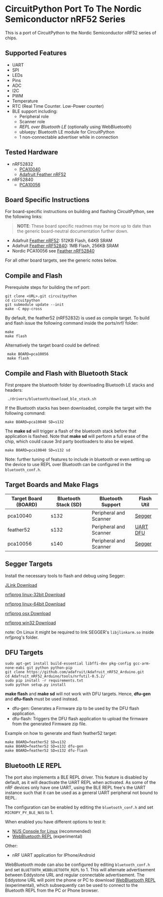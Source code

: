 # CircuitPython Port To The Nordic Semiconductor nRF52 Series

This is a port of CircuitPython to the Nordic Semiconductor nRF52 series of chips.

## Supported Features

* UART
* SPI
* LEDs
* Pins
* ADC
* I2C
* PWM
* Temperature
* RTC (Real Time Counter. Low-Power counter)
* BLE support including:
  * Peripheral role
  * Scanner role
  * _REPL over Bluetooth LE_ (optionally using WebBluetooth)
  * ubluepy: Bluetooth LE module for CircuitPython
  * 1 non-connectable advertiser while in connection

## Tested Hardware

* nRF52832
  * [PCA10040](http://infocenter.nordicsemi.com/index.jsp?topic=%2Fcom.nordic.infocenter.nrf52%2Fdita%2Fnrf52%2Fdevelopment%2Fnrf52_dev_kit.html)
  * [Adafruit Feather nRF52](https://www.adafruit.com/product/3406)
* nRF52840
  * [PCA10056](http://www.nordicsemi.com/eng/Products/nRF52840-Preview-DK)

## Board Specific Instructions

For board-specific instructions on building and flashing CircuitPython, see
the following links:

> **NOTE**: These board specific readmes may be more up to date than the
  generic board-neutral documentation further down.

* Adafruit [Feather nRF52](boards/feather52/README.md): 512KB Flash, 64KB SRAM
* Adafruit [Feather nRF52840](boards/feather52840/README.md): 1MB Flash, 256KB SRAM
* Nordic PCA10056 see [Feather nRF52840](boards/feather52840/README.md)

For all other board targets, see the generic notes below.

## Compile and Flash

Prerequisite steps for building the nrf port:

    git clone <URL>.git circuitpython
    cd circuitpython
    git submodule update --init
    make -C mpy-cross

By default, the feather52 (nRF52832) is used as compile target. To build and flash issue the following command inside the ports/nrf/ folder:

    make
    make flash

Alternatively the target board could be defined:

     make BOARD=pca10056
     make flash

## Compile and Flash with Bluetooth Stack

First prepare the bluetooth folder by downloading Bluetooth LE stacks and headers:

     ./drivers/bluetooth/download_ble_stack.sh

If the Bluetooth stacks has been downloaded, compile the target with the following command:

    make BOARD=pca10040 SD=s132

The **make sd** will trigger a flash of the bluetooth stack before that application is flashed. Note that **make sd** will perform a full erase of the chip, which could cause 3rd party bootloaders to also be wiped.

    make BOARD=pca10040 SD=s132 sd

Note: further tuning of features to include in bluetooth or even setting up the device to use REPL over Bluetooth can be configured in the `bluetooth_conf.h`.

## Target Boards and Make Flags

Target Board (BOARD) | Bluetooth Stack (SD)    | Bluetooth Support      | Flash Util
---------------------|-------------------------|------------------------|-------------------------------
pca10040             | s132                    | Peripheral and Scanner | [Segger](#segger-targets)
feather52            | s132                    | Peripheral and Scanner | [UART DFU](#dfu-targets)
pca10056             | s140                    | Peripheral and Scanner | [Segger](#segger-targets)

## Segger Targets

Install the necessary tools to flash and debug using Segger:

[JLink Download](https://www.segger.com/downloads/jlink#)

[nrfjprog linux-32bit Download](https://www.nordicsemi.com/eng/nordic/download_resource/52615/16/95882111/97746)

[nrfjprog linux-64bit Download](https://www.nordicsemi.com/eng/nordic/download_resource/51386/21/77886419/94917)

[nrfjprog osx Download](https://www.nordicsemi.com/eng/nordic/download_resource/53402/12/97293750/99977)

[nrfjprog win32 Download](https://www.nordicsemi.com/eng/nordic/download_resource/33444/40/22191727/53210)

note: On Linux it might be required to link SEGGER's `libjlinkarm.so` inside nrfjprog's folder.

## DFU Targets

    sudo apt-get install build-essential libffi-dev pkg-config gcc-arm-none-eabi git python python-pip
    git clone https://github.com/adafruit/Adafruit_nRF52_Arduino.git
    cd Adafruit_nRF52_Arduino/tools/nrfutil-0.5.2/
    sudo pip install -r requirements.txt
    sudo python setup.py install

**make flash** and **make sd** will not work with DFU targets. Hence, **dfu-gen** and **dfu-flash** must be used instead.
* dfu-gen: Generates a Firmware zip to be used by the DFU flash application.
* dfu-flash: Triggers the DFU flash application to upload the firmware from the generated Firmware zip file.

Example on how to generate and flash feather52 target:

    make BOARD=feather52 SD=s132
    make BOARD=feather52 SD=s132 dfu-gen
    make BOARD=feather52 SD=s132 dfu-flash

## Bluetooth LE REPL

The port also implements a BLE REPL driver. This feature is disabled by default, as it will deactivate the UART REPL when activated. As some of the nRF devices only have one UART, using the BLE REPL free's the UART instance such that it can be used as a general UART peripheral not bound to REPL.

The configuration can be enabled by editing the `bluetooth_conf.h` and set `MICROPY_PY_BLE_NUS` to 1.

When enabled you have different options to test it:
* [NUS Console for Linux](https://github.com/tralamazza/nus_console) (recommended)
* [WebBluetooth REPL](https://glennrub.github.io/webbluetooth/micropython/repl/) (experimental)

Other:
* nRF UART application for IPhone/Android

WebBluetooth mode can also be configured by editing `bluetooth_conf.h` and set `BLUETOOTH_WEBBLUETOOTH_REPL` to 1. This will alternate advertisement between Eddystone URL and regular connectable advertisement. The Eddystone URL will point the phone or PC to download [WebBluetooth REPL](https://glennrub.github.io/webbluetooth/micropython/repl/) (experimental), which subsequently can be used to connect to the Bluetooth REPL from the PC or Phone browser.
